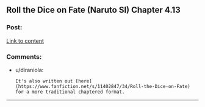 ## Roll the Dice on Fate (Naruto SI) Chapter 4.13

### Post:

[Link to content](https://forums.spacebattles.com/posts/21683357/)

### Comments:

- u/diraniola:
  ```
  It's also written out [here](https://www.fanfiction.net/s/11402847/34/Roll-the-Dice-on-Fate) for a more traditional chaptered format.
  ```

---

